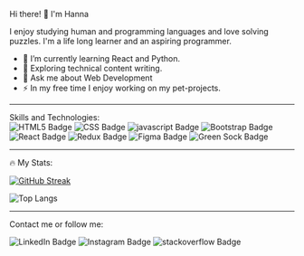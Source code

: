 Hi there! 👋 I'm Hanna

I enjoy studying human and programming languages and love solving puzzles. I'm a life long learner and an aspiring programmer.
- 🌱 I’m currently learning React and Python.
- 🤔 Exploring technical content writing.
- 💬 Ask me about Web Development
- ⚡ In my free time I enjoy working on my pet-projects.
<hr>
Skills and Technologies:
<div>
  <img src="https://img.shields.io/badge/HTML5-E34F26?style=for-the-badge&logo=html5&logoColor=white" alt="HTML5 Badge"/>
  <img src="https://img.shields.io/badge/CSS3-1572B6?style=for-the-badge&logo=css3&logoColor=white" alt="CSS Badge"/>
  <img src="https://img.shields.io/badge/JavaScript-323330?style=for-the-badge&logo=javascript&logoColor=F7DF1E" alt="javascript Badge"/>
   <img src="https://img.shields.io/badge/Bootstrap-563D7C?style=for-the-badge&logo=bootstrap&logoColor=white" alt="Bootstrap Badge"/>
   <img src="https://img.shields.io/badge/React-20232A?style=for-the-badge&logo=react&logoColor=61DAFB" alt="React Badge"/>
  <img src="https://img.shields.io/badge/Redux-593D88?style=for-the-badge&logo=redux&logoColor=white" alt="Redux Badge"/>
  <img src="https://img.shields.io/badge/Figma-F24E1E?style=for-the-badge&logo=figma&logoColor=white" alt="Figma Badge"/>
  <img src="https://img.shields.io/badge/green%20sock-88CE02?style=for-the-badge&logo=greensock&logoColor=white" alt="Green Sock Badge"/>
</div>
<hr>
🔥 My Stats:

[![GitHub Streak](http://github-readme-streak-stats.herokuapp.com?user=Hanna-Slesarska&theme=dark&background=000000)](https://git.io/streak-stats)


![Top Langs](https://github-readme-stats.vercel.app/api/top-langs/?username=Hanna-Slesarska&layout=compact&theme=vision-friendly-dark)
<hr>

Contact me or follow me:
<div>
  <img src="https://img.shields.io/badge/LinkedIn-0077B5?style=for-the-badge&logo=linkedin&logoColor=white" alt="LinkedIn Badge"/>
  <img src="https://img.shields.io/badge/Instagram-E4405F?style=for-the-badge&logo=instagram&logoColor=white" alt="Instagram Badge"/>
  <img src="https://img.shields.io/badge/Stack_Overflow-FE7A16?style=for-the-badge&logo=stack-overflow&logoColor=white" alt="stackoverflow Badge"/>
</div>
